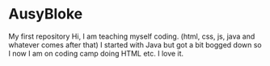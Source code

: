 # AusyBloke
My first repository
Hi, I am teaching myself coding. (html, css, js, java and whatever comes after that)
I started with Java but got a bit bogged down so I now I am on coding camp doing HTML etc. 
I love it. 
